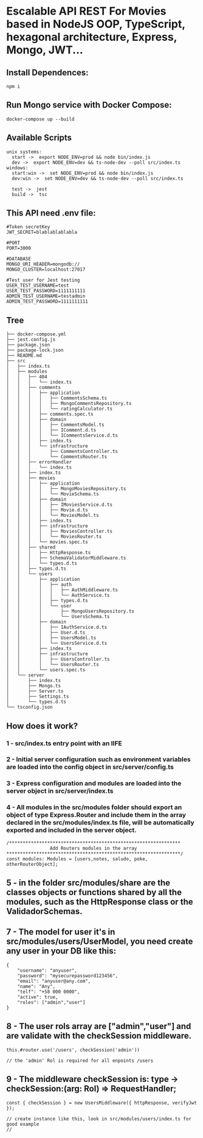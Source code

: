 # Escalable API REST For Movies based in NodeJS OOP, TypeScript, hexagonal architecture, Express, Mongo, JWT...

## Install Dependences:

```
npm i
```

## Run Mongo service with Docker Compose:

```
docker-compose up --build
```

## Available Scripts

```
unix systems:
  start ->  export NODE_ENV=prod && node bin/index.js
  dev ->  export NODE_ENV=dev && ts-node-dev --poll src/index.ts
windows:
  start:win ->  set NODE_ENV=prod && node bin/index.js
  dev:win ->  set NODE_ENV=dev && ts-node-dev --poll src/index.ts

  test ->  jest
  build ->  tsc
```

## This API need .env file:

```
#Token secretKey
JWT_SECRET=blablablablabla

#PORT
PORT=3000

#DATABASE
MONGO_URI_HEADER=mongodb://
MONGO_CLUSTER=localhost:27017

#Test user for Jest testing
USER_TEST_USERNAME=test
USER_TEST_PASSWORD=1111111111
ADMIN_TEST_USERNAME=testadmin
ADMIN_TEST_PASSWORD=1111111111
```

## Tree

```
├── docker-compose.yml
├── jest.config.js
├── package.json
├── package-lock.json
├── README.md
├── src
│   ├── index.ts
│   ├── modules
│   │   ├── 404
│   │   │   └── index.ts
│   │   ├── comments
│   │   │   ├── application
│   │   │   │   ├── CommentsSchema.ts
│   │   │   │   ├── MongoCommentsRepository.ts
│   │   │   │   └── ratingCalculator.ts
│   │   │   ├── comments.spec.ts
│   │   │   ├── domain
│   │   │   │   ├── CommentsModel.ts
│   │   │   │   ├── IComment.d.ts
│   │   │   │   └── ICommentsService.d.ts
│   │   │   ├── index.ts
│   │   │   └── infrastructure
│   │   │       ├── CommentsController.ts
│   │   │       └── CommentsRouter.ts
│   │   ├── errorHandler
│   │   │   └── index.ts
│   │   ├── index.ts
│   │   ├── movies
│   │   │   ├── application
│   │   │   │   ├── MongoMoviesRepository.ts
│   │   │   │   └── MovieSchema.ts
│   │   │   ├── domain
│   │   │   │   ├── IMoviesService.d.ts
│   │   │   │   ├── Movie.d.ts
│   │   │   │   └── MoviesModel.ts
│   │   │   ├── index.ts
│   │   │   ├── infrastructure
│   │   │   │   ├── MoviesController.ts
│   │   │   │   └── MoviesRouter.ts
│   │   │   └── movies.spec.ts
│   │   ├── shared
│   │   │   ├── HttpResponse.ts
│   │   │   ├── SchemaValidatorMiddleware.ts
│   │   │   └── types.d.ts
│   │   ├── types.d.ts
│   │   └── users
│   │       ├── application
│   │       │   ├── auth
│   │       │   │   ├── AuthMiddleware.ts
│   │       │   │   └── AuthService.ts
│   │       │   ├── types.d.ts
│   │       │   └── user
│   │       │       ├── MongoUsersRepository.ts
│   │       │       └── UsersSchema.ts
│   │       ├── domain
│   │       │   ├── IAuthService.d.ts
│   │       │   ├── User.d.ts
│   │       │   ├── UsersModel.ts
│   │       │   └── UsersService.d.ts
│   │       ├── index.ts
│   │       ├── infrastructure
│   │       │   ├── UsersController.ts
│   │       │   └── UsersRouter.ts
│   │       └── users.spec.ts
│   └── server
│       ├── index.ts
│       ├── Mongo.ts
│       ├── Server.ts
│       ├── Settings.ts
│       └── types.d.ts
└── tsconfig.json
```

## How does it work?

### 1 - src/index.ts entry point with an IIFE

### 2 - Initial server configuration such as environment variables are loaded into the config object in src/server/config.ts

### 3 - Express configuration and modules are loaded into the server object in src/server/index.ts

### 4 - All modules in the src/modules folder should export an object of type Express.Router and include them in the array declared in the src/modules/index.ts file, will be automatically exported and included in the server object.

```
/***************************************************************
                Add Routers modules in the array
****************************************************************/
const modules: Modules = [users,notes, saludo, poke, otherRouterObject];
```

## 5 - in the folder src/modules/share are the classes objects or functions shared by all the modules, such as the HttpResponse class or the ValidadorSchemas.

## 7 - The model for user it's in src/modules/users/UserModel, you need create any user in your DB like this:

```
{
	"username": "anyuser",
	"password": "mysecurepassword123456",
	"email": "anyuser@any.com",
	"name": "Any",
	"telf": "+58 000 0000",
	"active": true,
	"roles": ["admin","user"]
}
```

## 8 - The user rols array are ["admin","user"] and are validate with the checkSession middleware.

```
this.#router.use('/users', checkSession('admin'))

// the 'admin' Rol is required for all enpoints /users
```

## 9 - The middleware checkSession is: type -> checkSession:(arg: Rol) => RequestHandler;

```
const { checkSession } = new UsersMiddleware({ httpResponse, verifyJwt });

// create instance like this, look in src/modules/users/index.ts for good example
//
```
